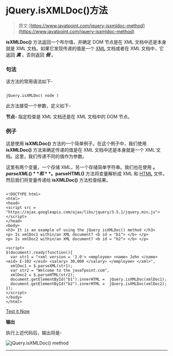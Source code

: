 # jQuery.isXMLDoc()方法

> 原文:[https://www.javatpoint.com/jquery-isxmldoc-method](https://www.javatpoint.com/jquery-isxmldoc-method)

**isXMLDoc()** 方法返回一个布尔值，并确定 DOM 节点是在 XML 文档中还是本身就是 XML 文档。如果它发现传递的值是一个 [XML](https://www.javatpoint.com/xml-tutorial) 文档或者在 XML 文档中，它返回 ***真*** 。否则返回 ***假*** 。

### 句法

该方法的常用语法如下-

```

jQuery.isXMLDoc( node )

```

此方法接受一个参数，定义如下-

**节点-** 指定检查是 XML 文档还是在 XML 文档中的 DOM 节点。

### 例子

这是使用 **isXMLDoc()** 方法的一个简单例子。在这个例子中，我们使用 **isXMLDoc()** 方法来确定传递的值是在 XML 文档中还是本身就是一个 XML 文档。这里，我们传递不同的值作为参数。

这里有两个变量，一个存储 XML，另一个存储简单字符串。我们也在使用 **$。parseXML()** 和 **$。parseHTML()** 方法将变量解析成 XML 和 [HTML](https://www.javatpoint.com/html-tutorial) 文件。然后我们将变量传递给 **isXMLDoc()** 方法检查结果。

```

<!DOCTYPE html>
<html>
<head>
<script src = "https://ajax.googleapis.com/ajax/libs/jquery/3.5.1/jquery.min.js"> </script> 
</head>
<body>
<h3> It is an example of using the jQuery isXMLDoc() method </h3>
<p> Is xmlDoc1 within/an XML document? <b id = "b1"> </b> </p>
<p> Is xmlDoc2 within/an XML document? <b id = "b2"> </b> </p>

<script>
$(document).ready(function(){
  var str1 = "<xml version = '2.0'> <employee> <name> John </name> <eid> E-102 </eid> <salary> 30,000 </salary> </employee> </xml>",
  xmlDoc1 = $.parseXML(str1);
  var str2 = "Welcome to the javaTpoint.com",
  xmlDoc2 = $.parseHTML(str2);
  document.getElementById("b1").innerHTML =  jQuery.isXMLDoc(xmlDoc1); 
  document.getElementById("b2").innerHTML =  jQuery.isXMLDoc(xmlDoc2); 
});
</script>
</body>
</html>

```

[Test it Now](https://www.javatpoint.com/oprweb/test.jsp?filename=jquery-isxmldoc-method1)

**输出**

执行上述代码后，输出将是-

![jQuery.isXMLDoc() method](../Images/ba3ae74f0e3dfdb86f986e2e9ede9888.png)

* * *